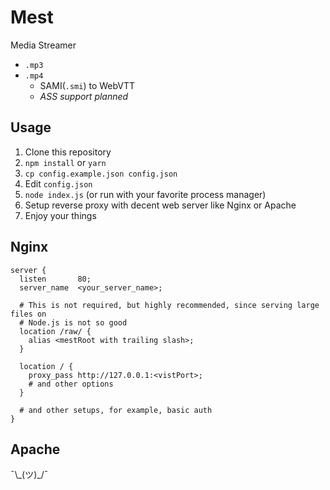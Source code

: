 # Mest

Media Streamer

* `.mp3`
* `.mp4`
  * SAMI(`.smi`) to WebVTT
  * *ASS support planned*

## Usage

1. Clone this repository
2. `npm install` or `yarn`
3. `cp config.example.json config.json`
4. Edit `config.json`
5. `node index.js` (or run with your favorite process manager)
6. Setup reverse proxy with decent web server like Nginx or Apache
7. Enjoy your things

## Nginx

```
server {
  listen       80;
  server_name  <your_server_name>;

  # This is not required, but highly recommended, since serving large files on
  # Node.js is not so good
  location /raw/ {
    alias <mestRoot with trailing slash>;
  }

  location / {
    proxy_pass http://127.0.0.1:<vistPort>;
    # and other options
  }

  # and other setups, for example, basic auth
}
```

## Apache

¯\\\_(ツ)\_/¯
